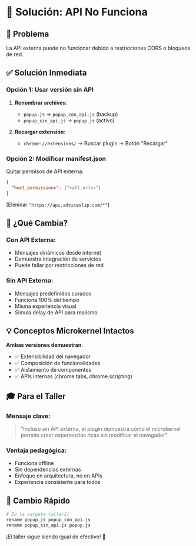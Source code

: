 # 🚨 Solución: API No Funciona

## 🎯 Problema
La API externa puede no funcionar debido a restricciones CORS o bloqueos de red.

## ✅ Solución Inmediata

### **Opción 1: Usar versión sin API**
1. **Renombrar archivos**:
   - `popup.js` → `popup_con_api.js` (backup)
   - `popup_sin_api.js` → `popup.js` (activo)

2. **Recargar extensión**:
   - `chrome://extensions/` → Buscar plugin → Botón "Recargar"

### **Opción 2: Modificar manifest.json**
Quitar permisos de API externa:
```json
{
  "host_permissions": ["<all_urls>"]
}
```
(Eliminar `"https://api.adviceslip.com/*"`)

## 🎨 ¿Qué Cambia?

### **Con API Externa**:
- Mensajes dinámicos desde internet
- Demuestra integración de servicios
- Puede fallar por restricciones de red

### **Sin API Externa**:
- Mensajes predefinidos curados
- Funciona 100% del tiempo
- Misma experiencia visual
- Simula delay de API para realismo

## 💡 Conceptos Microkernel Intactos

**Ambas versiones demuestran**:
- ✅ Extensibilidad del navegador
- ✅ Composición de funcionalidades
- ✅ Aislamiento de componentes
- ✅ APIs internas (chrome.tabs, chrome.scripting)

## 🎓 Para el Taller

### **Mensaje clave**:
> "Incluso sin API externa, el plugin demuestra cómo el microkernel permite crear experiencias ricas sin modificar el navegador"

### **Ventaja pedagógica**:
- Funciona offline
- Sin dependencias externas
- Enfoque en arquitectura, no en APIs
- Experiencia consistente para todos

## 🔄 Cambio Rápido

```bash
# En la carpeta taller2/
rename popup.js popup_con_api.js
rename popup_sin_api.js popup.js
```

¡El taller sigue siendo igual de efectivo! 🌟
